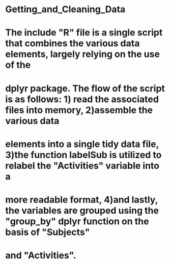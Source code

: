 # Getting_and_Cleaning_Data
# 
# The include "R" file is a single script that combines the various data elements, largely relying on the use of the
# dplyr package. The flow of the script is as follows: 1) read the associated files into memory, 2)assemble the various data
# elements into a single tidy data file, 3)the function labelSub is utilized to relabel the "Activities" variable into a 
# more readable format, 4)and lastly, the variables are grouped using the "group_by" dplyr function on the basis of "Subjects"
# and "Activities".
